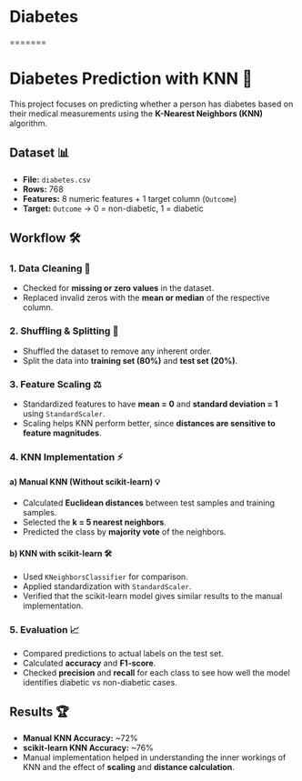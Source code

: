 # Diabetes
=======
# Diabetes Prediction with KNN 🤖

This project focuses on predicting whether a person has diabetes based on their medical measurements using the **K-Nearest Neighbors (KNN)** algorithm.

## Dataset 📊
- **File:** `diabetes.csv`
- **Rows:** 768
- **Features:** 8 numeric features + 1 target column (`Outcome`)
- **Target:** `Outcome` → 0 = non-diabetic, 1 = diabetic

## Workflow 🛠️

### 1. Data Cleaning 🧹
- Checked for **missing or zero values** in the dataset.
- Replaced invalid zeros with the **mean or median** of the respective column.

### 2. Shuffling & Splitting 🔀
- Shuffled the dataset to remove any inherent order.
- Split the data into **training set (80%)** and **test set (20%)**.

### 3. Feature Scaling ⚖️
- Standardized features to have **mean = 0** and **standard deviation = 1** using `StandardScaler`.
- Scaling helps KNN perform better, since **distances are sensitive to feature magnitudes**.

### 4. KNN Implementation ⚡

#### a) Manual KNN (Without scikit-learn) 💡
- Calculated **Euclidean distances** between test samples and training samples.
- Selected the **k = 5 nearest neighbors**.
- Predicted the class by **majority vote** of the neighbors.

#### b) KNN with scikit-learn 🛠️
- Used `KNeighborsClassifier` for comparison.
- Applied standardization with `StandardScaler`.
- Verified that the scikit-learn model gives similar results to the manual implementation.

### 5. Evaluation 📈
- Compared predictions to actual labels on the test set.
- Calculated **accuracy** and **F1-score**.
- Checked **precision** and **recall** for each class to see how well the model identifies diabetic vs non-diabetic cases.

## Results 🏆
- **Manual KNN Accuracy:** ~72%
- **scikit-learn KNN Accuracy:** ~76%
- Manual implementation helped in understanding the inner workings of KNN and the effect of **scaling** and **distance calculation**.
